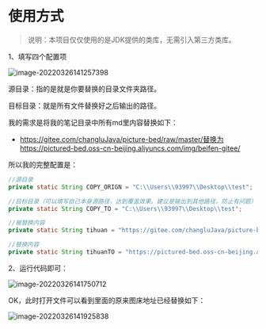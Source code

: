 # 使用方式

> 说明：本项目仅仅使用的是JDK提供的类库，无需引入第三方类库。

1、填写四个配置项

![image-20220326141257398](https://pictured-bed.oss-cn-beijing.aliyuncs.com/img/2022/3/202203261412443.png)

源目录：指的是就是你要替换的目录文件夹路径。

目标目录：就是所有文件替换好之后输出的路径。

我的需求是将我的笔记目录中所有md里内容替换如下：

+ https://gitee.com/changluJava/picture-bed/raw/master/替换为https://pictured-bed.oss-cn-beijing.aliyuncs.com/img/beifen-gitee/

所以我的完整配置是：

```java
//源目录
private static String COPY_ORIGN = "C:\\Users\\93997\\Desktop\\test";

//目标目录（可以填写自己本身源路径，达到覆盖效果。建议是输出到其他路径，防止有问题）
private static String COPY_TO = "C:\\Users\\93997\\Desktop\\test";

//被替换内容
private static String tihuan = "https://gitee.com/changluJava/picture-bed/raw/master/";

//替换内容
private static String tihuanTO = "https://pictured-bed.oss-cn-beijing.aliyuncs.com/img/beifen-gitee/";
```

2、运行代码即可：

![image-20220326141750712](https://pictured-bed.oss-cn-beijing.aliyuncs.com/img/2022/3/202203261417759.png)

OK，此时打开文件可以看到里面的原来图床地址已经替换如下：

![image-20220326141925838](https://pictured-bed.oss-cn-beijing.aliyuncs.com/img/2022/3/202203261419953.png)